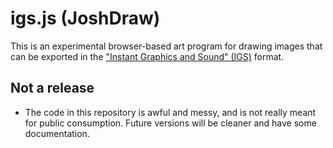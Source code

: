 igs.js (JoshDraw)
=================

This is an experimental browser-based art program for drawing images that can be exported in the ["Instant Graphics and Sound" (IGS)](https://breakintochat.com/wiki/Instant_Graphics_and_Sound_(IGS)) format.


Not a release
-------------

* The code in this repository is awful and messy, and is not really meant for public consumption. Future versions will be cleaner and have some documentation.

